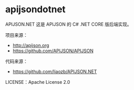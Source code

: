 # apijsondotnet
APIJSON.NET
这是 APIJSON 的 C# .NET CORE 版后端实现。

项目来源：
* http://apijson.org
* https://github.com/APIJSON/APIJSON

代码来源：
* https://github.com/liaozb/APIJSON.NET

LICENSE：Apache License 2.0
